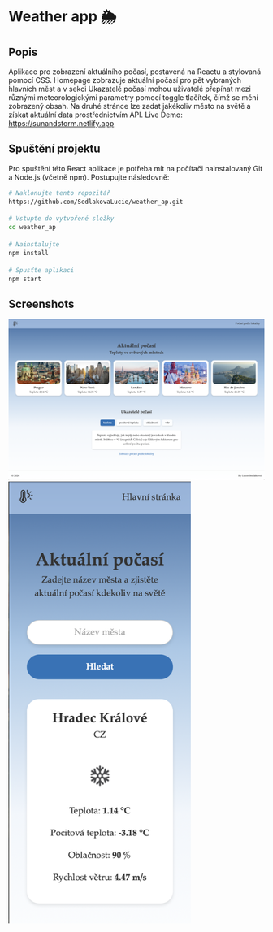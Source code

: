 # Weather app 🌦️
## Popis
Aplikace pro zobrazení aktuálního počasí, postavená na Reactu a stylovaná pomocí CSS. Homepage zobrazuje aktuální počasí pro pět vybraných hlavních měst a v sekci Ukazatelé počasí mohou uživatelé přepínat mezi různými meteorologickými parametry pomocí toggle tlačítek, čímž se mění zobrazený obsah. Na druhé stránce lze zadat jakékoliv město na světě a získat aktuální data prostřednictvím API. 
Live Demo: https://sunandstorm.netlify.app
## Spuštění projektu
Pro spuštění této React aplikace je potřeba mít na počítači nainstalovaný Git a Node.js (včetně npm). Postupujte následovně:
```bash
# Naklonujte tento repozitář
https://github.com/SedlakovaLucie/weather_ap.git

# Vstupte do vytvořené složky
cd weather_ap

# Nainstalujte
npm install

# Spusťte aplikaci
npm start
```
## Screenshots
<img width="1304" alt="desktop" src="weather_app_screenshots/desktop.png">
<img width="359" alt="mobile" src="weather_app_screenshots/mobile.png">



